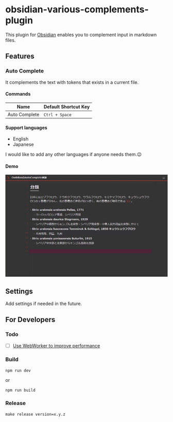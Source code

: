 obsidian-various-complements-plugin
===================================

This plugin for [Obsidian] enables you to complement input in markdown files.

Features
--------

### Auto Complete

It complements the text with tokens that exists in a current file.

#### Commands

| Name          | Default Shortcut Key |
| ------------- | -------------------- |
| Auto Complete | `Ctrl + Space`       |

#### Support languages

- English
- Japanese

I would like to add any other languages if anyone needs them.😉

#### Demo

![](demo/demo.gif)


Settings
--------

Add settings if needed in the future.


For Developers
-------------

### Todo

- [ ] [Use WebWorker to improve performance](https://github.com/obsidianmd/obsidian-releases/pull/155#issuecomment-774930410)

### Build

```
npm run dev
```

or

```
npm run build
```

### Release

```
make release version=x.y.z
```

[Obsidian]: https://obsidian.md/

